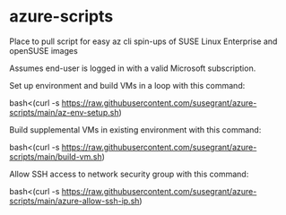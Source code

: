 # azure-scripts
Place to pull script for easy az cli spin-ups of SUSE Linux Enterprise and openSUSE images

Assumes end-user is logged in with a valid Microsoft subscription.

Set up environment and build VMs in a loop with this command:

bash<(curl -s https://raw.githubusercontent.com/susegrant/azure-scripts/main/az-env-setup.sh)

Build supplemental VMs in existing environment with this command:

bash<(curl -s https://raw.githubusercontent.com/susegrant/azure-scripts/main/build-vm.sh)

Allow SSH access to network security group with this command:

bash<(curl -s https://raw.githubusercontent.com/susegrant/azure-scripts/main/azure-allow-ssh-ip.sh)
